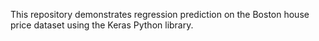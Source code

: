This repository demonstrates regression prediction on the Boston house price dataset using the Keras Python library.
